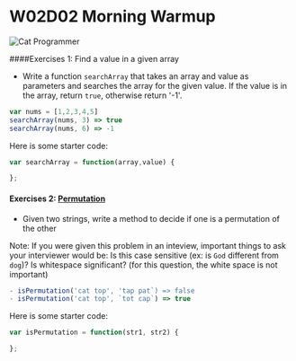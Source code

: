 # W02D02 Morning Warmup
![Cat Programmer](https://www.google.com/url?sa=i&rct=j&q=&esrc=s&source=images&cd=&ved=0ahUKEwi5oKTs7fDMAhXHHT4KHVFEBlEQjRwIBw&url=http%3A%2F%2Fwww.troll.me%2Fmeme%2Fcomputer-expert-cat&bvm=bv.122676328,d.cWw&psig=AFQjCNFOpkl1dcFGsTlMbhFN7bRnfaZdcQ&ust=1464115591294236)

####Exercises 1: Find a value in a given array
 - Write a function `searchArray` that takes an array and value as parameters and searches the array for the given value. If the value is in the array, return `true`, otherwise return '-1'.
```javascript
var nums = [1,2,3,4,5]
searchArray(nums, 3) => true
searchArray(nums, 6) => -1
```
Here is some starter code:
```javascript
var searchArray = function(array,value) {

};
```


#### Exercises 2: [Permutation](https://en.wikipedia.org/wiki/Permutation)

- Given two strings, write a method to decide if one is a permutation of the other

Note: If you were given this problem in an inteview, important things to ask your interviewer would be:
Is this case sensitive (ex: is `God` different from `dog`)?
Is whitespace significant? (for this question, the white space is not important)

```javascript
- isPermutation('cat top', 'tap pat`) => false
- isPermutation('cat top', `tot cap`) => true
```
Here is some starter code:
```javascript
var isPermutation = function(str1, str2) {

};
```
